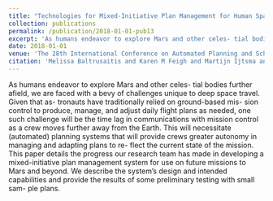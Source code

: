```yaml
---
title: "Technologies for Mixed-Initiative Plan Management for Human Space Flight"
collection: publications
permalink: /publication/2018-01-01-pub13
excerpt: 'As humans endeavor to explore Mars and other celes- tial bodies further afield, we are faced with a bevy of challenges unique to deep space travel. Given that as- tronauts have traditionally relied on ground-based mis- sion control to produce, manage, and adjust daily flight plans as needed, one such challenge will be the time lag in communications with mission control as a crew moves further away from the Earth. This will necessitate (automated) planning systems that will provide crews greater autonomy in managing and adapting plans to re- flect the current state of the mission. This paper details the progress our research team has made in developing a mixed-initiative plan management system for use on future missions to Mars and beyond. We describe the system’s design and intended capabilities and provide the results of some preliminary testing with small sam- ple plans.'
date: 2018-01-01
venue: 'The 28th International Conference on Automated Planning and Scheduling'
citation: 'Melissa Baltrusaitis and Karen M Feigh and Martijn Ijtsma and Amy Pritchett and William Lassiter and Martin Savelsbergh (2018). Technologies for Mixed-Initiative Plan Management for Human Space Flight. In The 28th International Conference on Automated Planning and Scheduling'
---
```

As humans endeavor to explore Mars and other celes- tial bodies further afield, we are faced with a bevy of challenges unique to deep space travel. Given that as- tronauts have traditionally relied on ground-based mis- sion control to produce, manage, and adjust daily flight plans as needed, one such challenge will be the time lag in communications with mission control as a crew moves further away from the Earth. This will necessitate (automated) planning systems that will provide crews greater autonomy in managing and adapting plans to re- flect the current state of the mission. This paper details the progress our research team has made in developing a mixed-initiative plan management system for use on future missions to Mars and beyond. We describe the system’s design and intended capabilities and provide the results of some preliminary testing with small sam- ple plans.
